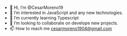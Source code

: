 - 👋 Hi, I’m @CesarMoreno19
- 👀 I’m interested in JavaScript and any new technologies.
- 🌱 I’m currently learning Typescript
- 💞️ I’m looking to collaborate on develope new projects.
- 📫 How to reach me cesarmoreno1904@gmail.com
